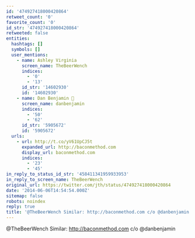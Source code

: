 ```yaml
---
id: '474927418000420864'
retweet_count: '0'
favorite_count: '0'
id_str: '474927418000420864'
retweeted: false
entities:
  hashtags: []
  symbols: []
  user_mentions:
    - name: Ashley Virginia
      screen_name: TheBeerWench
      indices:
        - '0'
        - '13'
      id_str: '14602930'
      id: '14602930'
    - name: Dan Benjamin 👻
      screen_name: danbenjamin
      indices:
        - '50'
        - '62'
      id_str: '5905672'
      id: '5905672'
  urls:
    - url: http://t.co/yV61UpCJ5t
      expanded_url: http://baconmethod.com
      display_url: baconmethod.com
      indices:
        - '23'
        - '45'
in_reply_to_status_id_str: '458411341959933953'
in_reply_to_screen_name: TheBeerWench
original_url: https://twitter.com/jth/status/474927418000420864
date: '2014-06-06T14:54:54.000Z'
sitemap: false
robots: noindex
reply: true
title: '@TheBeerWench Similar: http://baconmethod.com c/o @danbenjamin'
---
```


@TheBeerWench Similar: http://baconmethod.com c/o @danbenjamin